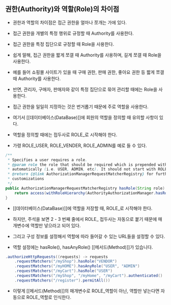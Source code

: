 

## 권한(Authority)와 역할(Role)의 차이점

- 권한과 역할의 차이점은 접근 권한을 얼마나 쪼개는 가에 있다.

- 접근 권한을 개별의 특정 행위로 규정할 때 Authority를 사용한다.
- 접근 권한을 특정 집단으로 규정할 때 Role을 사용한다.
- 쉽게 말해, 접근 권한을 짧게 쪼갤 때 Authority를 사용하며, 길게 쪼갤 때 Role을 사용한다.

- 예를 들어 쇼핑몰 사이트가 있을 때 구매 권한, 판매 권한, 좋아요 권한 등 짧게 쪼갤 때 Authority를 사용한다.
- 반면, 관리자, 구매자, 판매자와 같이 특정 집단으로 묶어 관리할 때에는 Role을 사용한다.

- 접근 권한을 일일히 지정하는 것은 번거롭기 때문에 주로 역할을 사용한다.

- 여기서 [[데이터베이스(DataBase)]]에 회원의 역할을 정의할 때 유의할 사항이 있다. 
- 역할을 정의할 때에는 접두사로 ROLE_로 시작해야 한다.

- 가령 ROLE_USER, ROLE_VENDER, ROLE_ADMIN를 예로 들 수 있다.

```java
/**
 * Specifies a user requires a role.
 * @param role the role that should be required which is prepended with ROLE_
 * automatically (i.e. USER, ADMIN, etc). It should not start with ROLE_
 * @return {@link AuthorizationManagerRequestMatcherRegistry} for further
 * customizations
 */
public AuthorizationManagerRequestMatcherRegistry hasRole(String role) {
	return access(withRoleHierarchy(AuthorityAuthorizationManager.hasRole(role)));
}
```

- [[데이터베이스(DataBase)]]에 역할을 저장할 때, ROLE_로 시작해야 한다.
- 하지만, 주석을 보면 2 - 3 번째 줄에서 ROLE_ 접두사는 자동으로 붙기 때문에 매개변수에 역할만 넣으라고 되어 있다.

- 그리고 구성 정보를 설정해서 역할에 따라 들어갈 수 있는 URL들을 설정할 수 있다.
- 역할 설정에는 hasRole(), hasAnyRole() [[메서드(Method)]]가 있습니다.

```java
.authorizeHttpRequests((requests) -> requests
    .requestMatchers("/myShop").hasRole("VENDOR")
    .requestMatchers("/myHOME").hasAnyRole("USER", "ADMIN")
    .requestMatchers("/myCart").hasRole("USER")
    .requestMatchers("/myShop", "/myHome", "/myCart").authenticated()
    .requestMatchers("/register").permitAll())
```

- 이렇게 [[메서드(Method)]]의 매개변수로 ROLE_역할이 아닌, 역할만 넣는다면 자동으로 ROLE_역할로 인식한다.